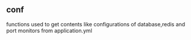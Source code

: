 ## conf
functions used to get contents like configurations of database,redis and port monitors from application.yml
